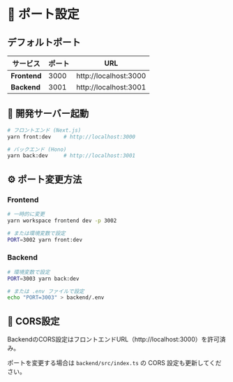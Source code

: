 # 🔌 ポート設定

## デフォルトポート

| サービス | ポート | URL |
|---------|--------|-----|
| **Frontend** | 3000 | http://localhost:3000 |
| **Backend** | 3001 | http://localhost:3001 |

## 🚀 開発サーバー起動

```bash
# フロントエンド (Next.js)
yarn front:dev    # http://localhost:3000

# バックエンド (Hono)
yarn back:dev     # http://localhost:3001
```

## ⚙️ ポート変更方法

### Frontend
```bash
# 一時的に変更
yarn workspace frontend dev -p 3002

# または環境変数で設定
PORT=3002 yarn front:dev
```

### Backend
```bash
# 環境変数で設定
PORT=3003 yarn back:dev

# または .env ファイルで設定
echo "PORT=3003" > backend/.env
```

## 🔗 CORS設定

BackendのCORS設定はフロントエンドURL（http://localhost:3000）を許可済み。

ポートを変更する場合は `backend/src/index.ts` の CORS 設定も更新してください。